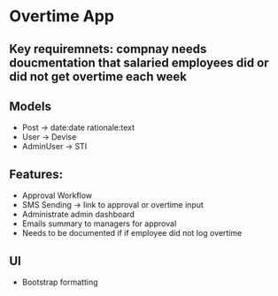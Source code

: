 # Overtime App

## Key requiremnets: compnay needs doucmentation that salaried employees did or did not get overtime each week

## Models
- Post -> date:date rationale:text
- User -> Devise
- AdminUser -> STI

## Features:
- Approval Workflow
- SMS Sending -> link to approval or overtime input
- Administrate admin dashboard
- Emails summary to managers for approval
- Needs to be documented if if employee did not log overtime

## UI
- Bootstrap formatting